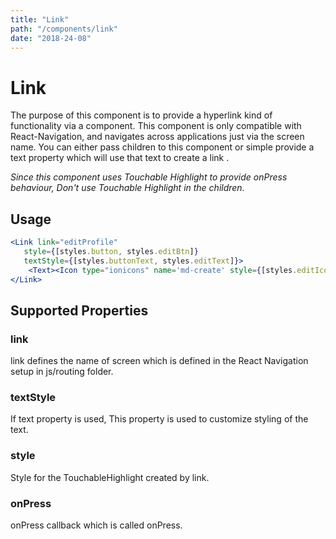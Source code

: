```yaml
---
title: "Link"
path: "/components/link"
date: "2018-24-08"
---
```


# Link

The purpose of this component is to provide a hyperlink kind of functionality via a component. This component is only compatible with React-Navigation, and navigates across applications just via the screen name. You can either pass children to this component or simple provide a text property which will use that text to create a link .

_Since this component uses Touchable Highlight to provide onPress behaviour, Don't use Touchable Highlight in the children._

## Usage

```jsx
<Link link="editProfile"
   style={[styles.button, styles.editBtn]}
   textStyle={[styles.buttonText, styles.editText]}>
    <Text><Icon type="ionicons" name='md-create' style={[styles.editIcon]}/> Edit</Text>
</Link>
```

## Supported Properties

### link

link defines the name of screen which is defined in the React Navigation setup in js/routing folder.

### textStyle

If text property is used, This property is used to customize styling of the text.

### style

Style for the TouchableHighlight created by link.

### onPress

onPress callback which is called onPress.


